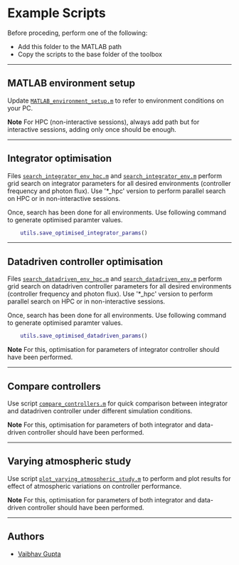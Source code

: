 # Example Scripts

Before proceding, perform one of the following:
* Add this folder to the MATLAB path
* Copy the scripts to the base folder of the toolbox

--------------------------------------------------------------------------------
## MATLAB environment setup
Update [`MATLAB_environment_setup.m`](MATLAB_environment_setup.m) to refer to environment conditions on your PC. 

**Note** For HPC (non-interactive sessions), always add path but for interactive sessions, adding only once should be enough.

--------------------------------------------------------------------------------
## Integrator optimisation
Files [`search_integrator_env_hpc.m`](search_integrator_env_hpc.m) and [`search_integrator_env.m`](search_integrator_env.m) perform grid search on integrator parameters for all desired environments (controller frequency and photon flux). Use '*_hpc' version to perform parallel search on HPC or in non-interactive sessions.

Once, search has been done for all environments. Use following command to generate optimised paramter values.
```matlab
    utils.save_optimised_integrator_params()
```

--------------------------------------------------------------------------------
## Datadriven controller optimisation
Files [`search_datadriven_env_hpc.m`](search_datadriven_env_hpc.m) and [`search_datadriven_env.m`](search_datadriven_env.m) perform grid search on datadriven controller parameters for all desired environments (controller frequency and photon flux). Use '*_hpc' version to perform parallel search on HPC or in non-interactive sessions.

Once, search has been done for all environments. Use following command to generate optimised paramter values.
```matlab
    utils.save_optimised_datadriven_params()
```

**Note** For this, optimisation for parameters of integrator controller should have been performed.

--------------------------------------------------------------------------------
## Compare controllers
Use script [`compare_controllers.m`](compare_controllers.m) for quick comparison between integrator and datadriven controller under different simulation conditions.

**Note** For this, optimisation for parameters of both integrator and data-driven controller should have been performed.

--------------------------------------------------------------------------------
## Varying atmospheric study
Use script [`plot_varying_atmospheric_study.m`](plot_varying_atmospheric_study.m) to perform and plot results for effect of atmospheric variations on controller performance.

**Note** For this, optimisation for parameters of both integrator and data-driven controller should have been performed.

--------------------------------------------------------------------------------
## Authors
- [Vaibhav Gupta](https://github.com/guptavaibhav0)